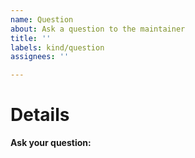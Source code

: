 ```yaml
---
name: Question
about: Ask a question to the maintainer
title: ''
labels: kind/question
assignees: ''

---
```


# Details

**Ask your question:**
